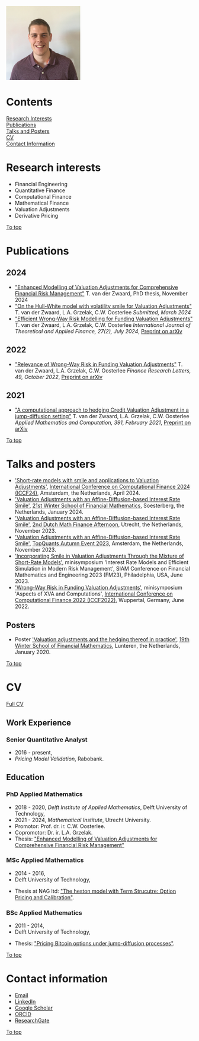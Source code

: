 <a id="top"></a>  

<img src="./Content/Home/photo.jpg" width="200" height="200">


# Contents
[Research Interests](#research-interests)  
[Publications](#publications)  
[Talks and Posters](#talks-and-posters)  
[CV](#cv)  
[Contact Information](#contact-information) 



# Research interests
* Financial Engineering
* Quantitative Finance
* Computational Finance
* Mathematical Finance
* Valuation Adjustments
* Derivative Pricing

[To top](#top)  



# Publications

## 2024
* ["Enhanced Modelling of Valuation Adjustments for Comprehensive Financial Risk Management"](https://doi.org/10.33540/2557) T. van der Zwaard, PhD thesis, November 2024
* ["On the Hull-White model with volatility smile for Valuation Adjustments"](http://arxiv.org/abs/2403.14841) T. van der Zwaard, L.A. Grzelak, C.W. Oosterlee *Submitted, March 2024*
* ["Efficient Wrong-Way Risk Modelling for Funding Valuation Adjustments"](https://www.worldscientific.com/doi/10.1142/S0219024924500109) T. van der Zwaard, L.A. Grzelak, C.W. Oosterlee *International Journal of Theoretical and Applied Finance, 27(2), July 2024*, [Preprint on arXiv](https://arxiv.org/abs/2209.12222)

## 2022
* ["Relevance of Wrong-Way Risk in Funding Valuation Adjustments"](https://doi.org/10.1016/j.frl.2022.103091) T. van der Zwaard, L.A. Grzelak, C.W. Oosterlee *Finance Research Letters, 49, October 2022*,
[Preprint on arXiv](http://arxiv.org/abs/2204.02680)

## 2021
* ["A computational approach to hedging Credit Valuation Adjustment in a jump-diffusion setting"](https://doi.org/10.1016/j.amc.2020.125671) T. van der Zwaard, L.A. Grzelak, C.W. Oosterlee *Applied Mathematics and Computation, 391, February 2021*,
[Preprint on arXiv](https://arxiv.org/abs/2005.10504)

[To top](#top)  




# Talks and posters


<!---
## Upcoming talks

* [Conference title](URL), City, Country, Month yyyy.

## Past talks
---> 

* ['Short-rate models with smile and applications to Valuation Adjustments'](./Content/Talks/202404_ICCF24.pdf), [International Conference on Computational Finance 2024 (ICCF24)](https://www.iccf24.nl/), Amsterdam, the Netherlands, April 2024.
* ['Valuation Adjustments with an Affine-Diffusion-based Interest Rate Smile'](./Content/Talks/202401_WinterSchool.pdf), [21st Winter School of Financial Mathematics](https://staff.fnwi.uva.nl/a.khedher/winterschool/winterschool.html), Soesterberg, the Netherlands, January 2024.
* ['Valuation Adjustments with an Affine-Diffusion-based Interest Rate Smile'](./Content/Talks/202311_DMFA.pdf), [2nd Dutch Math Finance Afternoon](https://sites.google.com/view/adu-dmfa/home), Utrecht, the Netherlands, November 2023.
* ['Valuation Adjustments with an Affine-Diffusion-based Interest Rate Smile'](./Content/Talks/202311_TopQuantsAutumn.pdf), [TopQuants Autumn Event 2023](https://www.topquants.nl/autumn-event-2023/), Amsterdam, the Netherlands, November 2023.
* ['Incorporating Smile in Valuation Adjustments Through the Mixture of Short-Rate Models'](./Content/Talks/202306_SIAM.pdf), minisymposium 'Interest Rate Models and Efficient Simulation in Modern Risk Management', SIAM Conference on Financial Mathematics and Engineering 2023 (FM23), Philadelphia, USA, June 2023.
* ['Wrong-Way Risk in Funding Valuation Adjustments'](./Content/Talks/202206_ICCF.pdf), minisymposium 'Aspects of XVA and Computations', [International Conference on Computational Finance 2022 (ICCF2022)](https://iccf2022.uni-wuppertal.de/de/), Wuppertal, Germany, June 2022.

<!---
* 'Efficient Wrong-Way Risk Modelling for Funding Valuation Adjustments', Rabobank internal seminar, online, November 2022.
* 'Relevance of Wrong-Way Risk in Funding Valuation Adjustments', Rabobank internal seminar, online, October 2021.
* 'A computational approach to hedging Credit Valuation Adjustment in a jump-diffusion setting', Rabobank internal seminar, online, November 2020.
--->

## Posters  

* Poster ['Valuation adjustments and the hedging thereof in practice'](./Content/Posters/PosterWinterSchool202001.pdf), [19th Winter School of Financial Mathematics](https://staff.fnwi.uva.nl/p.j.c.spreij/winterschool/19winterschool.html), Lunteren, the Netherlands, January 2020.

[To top](#top)  



# CV

[Full CV](./Content/CV/CV.pdf)  

## Work Experience

### Senior Quantitative Analyst
   * 2016 - present,
   * *Pricing Model Validation*, Rabobank.

<!-- 
### PhD Candidate
   * 2018 - 2020, *Delft Institute of Applied Mathematics*, Delft University of Technology,
   * 2021 - 2024, *Mathematical Institute*, Utrecht University.
   * Thesis: ["Enhanced Modelling of Valuation Adjustments for Comprehensive Financial Risk Management"](https://doi.org/10.33540/2557)
-->
 
## Education

### PhD Applied Mathematics
   * 2018 - 2020, *Delft Institute of Applied Mathematics*, Delft University of Technology,
   * 2021 - 2024, *Mathematical Institute*, Utrecht University.
   * Promotor: Prof. dr. ir. C.W. Oosterlee.
   * Copromotor: Dr. ir. L.A. Grzelak.
   * Thesis: ["Enhanced Modelling of Valuation Adjustments for Comprehensive Financial Risk Management"](https://doi.org/10.33540/2557)

### MSc Applied Mathematics
   * 2014 - 2016,
   * Delft University of Technology,
<!--- * GPA: 8.5 (cum laude),--->
   * Thesis at NAG ltd: ["The heston model with Term Strucutre: Option Pricing and Calibration"](http://resolver.tudelft.nl/uuid:eb4a8dd4-e024-48d7-9784-4bbecbebe1f1).
   
### BSc Applied Mathematics
   * 2011 - 2014,
   * Delft University of Technology,
<!--- * GPA: 7.0,--->
   * Thesis: ["Pricing Bitcoin options under jump-diffusion processes"](http://resolver.tudelft.nl/uuid:c9e40f25-738e-4c69-a747-e10de372dc42).

[To top](#top)  



# Contact information
* [Email](mailto:thomasvdzwaard@live.nl)
* [LinkedIn](https://www.linkedin.com/in/thomasvdzwaard/)
* [Google Scholar](https://scholar.google.nl/citations?user=C21v-QgAAAAJ&hl=nl)
* [ORCID](https://orcid.org/0000-0002-4177-7110)
* [ResearchGate](https://www.researchgate.net/profile/Thomas-Van-Der-Zwaard)
<!---* [GitHub](https://github.com/thomasvdzwaard)-->

[To top](#top)  